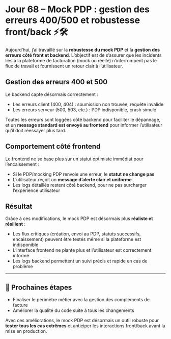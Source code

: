 # Jour 68 – Mock PDP : gestion des erreurs 400/500 et robustesse front/back ⚡🛠️

Aujourd’hui, j’ai travaillé sur la **robustesse du mock PDP** et la **gestion des erreurs côté front et backend**. L’objectif est de s’assurer que les incidents liés à la plateforme de facturation (mock ou réelle) n’interrompent pas le flux de travail et fournissent un retour clair à l’utilisateur.

## Gestion des erreurs 400 et 500

Le backend capte désormais correctement :

- Les erreurs client (400, 404) : soumission non trouvée, requête invalide  
- Les erreurs serveur (500, 503, etc.) : PDP indisponible, crash simulé  

Toutes les erreurs sont loggées côté backend pour faciliter le dépannage, et un **message standard est envoyé au frontend** pour informer l’utilisateur qu’il doit réessayer plus tard.

## Comportement côté frontend

Le frontend ne se base plus sur un statut optimiste immédiat pour l’encaissement :  

- Si le PDP/mocking PDP renvoie une erreur, le **statut ne change pas**  
- L’utilisateur reçoit un **message d’alerte clair et uniforme**  
- Les logs détaillés restent côté backend, pour ne pas surcharger l’expérience utilisateur  

## Résultat

Grâce à ces modifications, le mock PDP est désormais plus **réaliste et résilient** :  

- Les flux critiques (création, envoi au PDP, statuts successifs, encaissement) peuvent être testés même si la plateforme est indisponible  
- L’interface frontend ne plante plus et l’utilisateur est correctement informé  
- Les logs backend permettent un suivi précis et rapide en cas de problème  

---

## 📌 Prochaines étapes

- Finaliser le périmètre métier avec la gestion des compléments de facture
- Améliorer la qualité du code suite à tous les changements

Avec ces améliorations, le mock PDP est désormais un outil robuste pour **tester tous les cas extrêmes** et anticiper les interactions front/back avant la mise en production.
